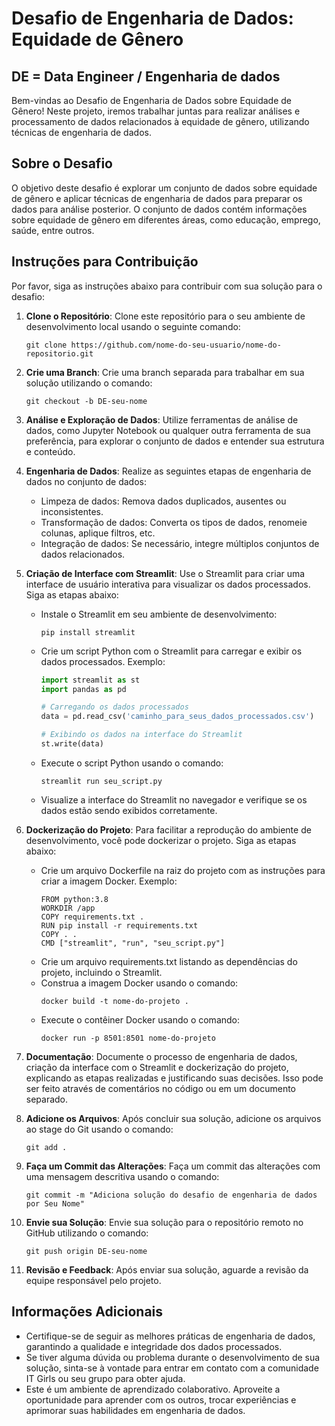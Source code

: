 # Desafio de Engenharia de Dados: Equidade de Gênero

## DE = Data Engineer / Engenharia de dados

Bem-vindas ao Desafio de Engenharia de Dados sobre Equidade de Gênero! Neste projeto, iremos trabalhar juntas para realizar análises e processamento de dados relacionados à equidade de gênero, utilizando técnicas de engenharia de dados.

## Sobre o Desafio

O objetivo deste desafio é explorar um conjunto de dados sobre equidade de gênero e aplicar técnicas de engenharia de dados para preparar os dados para análise posterior. O conjunto de dados contém informações sobre equidade de gênero em diferentes áreas, como educação, emprego, saúde, entre outros.

## Instruções para Contribuição

Por favor, siga as instruções abaixo para contribuir com sua solução para o desafio:

1. **Clone o Repositório**: Clone este repositório para o seu ambiente de desenvolvimento local usando o seguinte comando:
    ```
    git clone https://github.com/nome-do-seu-usuario/nome-do-repositorio.git
    ```

2. **Crie uma Branch**: Crie uma branch separada para trabalhar em sua solução utilizando o comando:
    ```
    git checkout -b DE-seu-nome
    ```

3. **Análise e Exploração de Dados**: Utilize ferramentas de análise de dados, como Jupyter Notebook ou qualquer outra ferramenta de sua preferência, para explorar o conjunto de dados e entender sua estrutura e conteúdo.

4. **Engenharia de Dados**: Realize as seguintes etapas de engenharia de dados no conjunto de dados:
   - Limpeza de dados: Remova dados duplicados, ausentes ou inconsistentes.
   - Transformação de dados: Converta os tipos de dados, renomeie colunas, aplique filtros, etc.
   - Integração de dados: Se necessário, integre múltiplos conjuntos de dados relacionados.

5. **Criação de Interface com Streamlit**: Use o Streamlit para criar uma interface de usuário interativa para visualizar os dados processados. Siga as etapas abaixo:
   - Instale o Streamlit em seu ambiente de desenvolvimento:
     ```
     pip install streamlit
     ```
   - Crie um script Python com o Streamlit para carregar e exibir os dados processados. Exemplo:
     ```python
     import streamlit as st
     import pandas as pd

     # Carregando os dados processados
     data = pd.read_csv('caminho_para_seus_dados_processados.csv')

     # Exibindo os dados na interface do Streamlit
     st.write(data)
     ```
   - Execute o script Python usando o comando:
     ```
     streamlit run seu_script.py
     ```
   - Visualize a interface do Streamlit no navegador e verifique se os dados estão sendo exibidos corretamente.

6. **Dockerização do Projeto**: Para facilitar a reprodução do ambiente de desenvolvimento, você pode dockerizar o projeto. Siga as etapas abaixo:
   - Crie um arquivo Dockerfile na raiz do projeto com as instruções para criar a imagem Docker. Exemplo:
     ```
     FROM python:3.8
     WORKDIR /app
     COPY requirements.txt .
     RUN pip install -r requirements.txt
     COPY . .
     CMD ["streamlit", "run", "seu_script.py"]
     ```
   - Crie um arquivo requirements.txt listando as dependências do projeto, incluindo o Streamlit.
   - Construa a imagem Docker usando o comando:
     ```
     docker build -t nome-do-projeto .
     ```
   - Execute o contêiner Docker usando o comando:
     ```
     docker run -p 8501:8501 nome-do-projeto
     ```

7. **Documentação**: Documente o processo de engenharia de dados, criação da interface com o Streamlit e dockerização do projeto, explicando as etapas realizadas e justificando suas decisões. Isso pode ser feito através de comentários no código ou em um documento separado.

8. **Adicione os Arquivos**: Após concluir sua solução, adicione os arquivos ao stage do Git usando o comando:
    ```
    git add .
    ```

9. **Faça um Commit das Alterações**: Faça um commit das alterações com uma mensagem descritiva usando o comando:
    ```
    git commit -m "Adiciona solução do desafio de engenharia de dados por Seu Nome"
    ```

10. **Envie sua Solução**: Envie sua solução para o repositório remoto no GitHub utilizando o comando:
    ```
    git push origin DE-seu-nome
    ```

11. **Revisão e Feedback**: Após enviar sua solução, aguarde a revisão da equipe responsável pelo projeto.
## Informações Adicionais

- Certifique-se de seguir as melhores práticas de engenharia de dados, garantindo a qualidade e integridade dos dados processados.
- Se tiver alguma dúvida ou problema durante o desenvolvimento de sua solução, sinta-se à vontade para entrar em contato com a comunidade IT Girls ou seu grupo para obter ajuda.
- Este é um ambiente de aprendizado colaborativo. Aproveite a oportunidade para aprender com os outros, trocar experiências e aprimorar suas habilidades em engenharia de dados.

